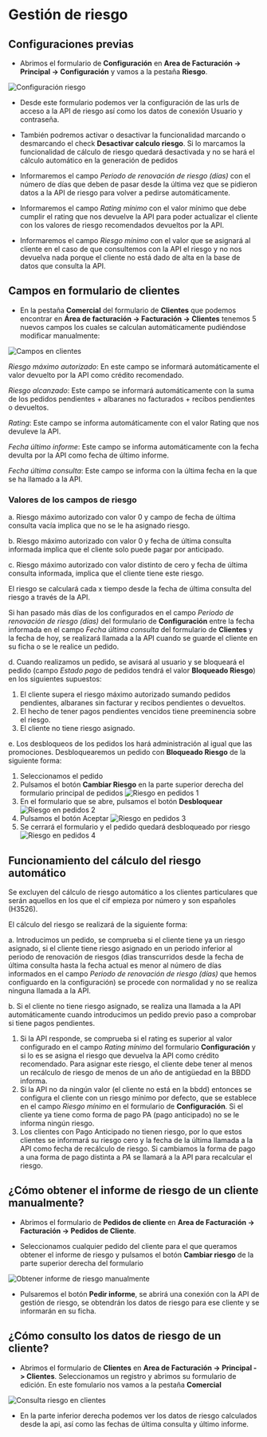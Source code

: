# Gestión de riesgo

## Configuraciones previas

* Abrimos el formulario de **Configuración** en **Area de Facturación -> Principal -> Configuración** y vamos a la pestaña **Riesgo**. 

![Configuración riesgo](./img/configuracionriesgo.png)

* Desde este formulario podemos ver la configuración de las urls de acceso a la API de riesgo así como los datos de conexión Usuario y contraseña. 

* También podremos activar o desactivar la funcionalidad marcando o desmarcando el check **Desactivar calculo riesgo**. Si lo marcamos la funcionalidad de cálculo de riesgo quedará desactivada y no se hará el cálculo automático en la generación de pedidos

* Informaremos el campo *Periodo de renovación de riesgo (días)* con el número de días que deben de pasar desde la última vez que se pidieron datos a la API de riesgo para volver a pedirse automáticamente.

* Informaremos el campo *Rating mínimo* con el valor mínimo que debe cumplir el rating que nos devuelve la API para poder actualizar el cliente con los valores de riesgo recomendados devueltos por la API.

* Informaremos el campo *Riesgo mínimo* con el valor que se asignará al cliente en el caso de que consultemos con la API el riesgo y no nos devuelva nada porque el cliente no está dado de alta en la base de datos que consulta la API.

## Campos en formulario de clientes
* En la pestaña **Comercial** del formulario de **Clientes** que podemos encontrar en **Área de facturación -> Facturación -> Clientes** tenemos 5 nuevos campos los cuales se calculan automáticamente pudiéndose modificar manualmente:

![Campos en clientes](./img/formclientes_riesgo.png)

*Riesgo máximo autorizado*: En este campo se informará automáticamente el valor devuelto por la API como crédito recomendado.    

*Riesgo alcanzado*: Este campo se informará automáticamente con la suma de los pedidos pendientes + albaranes no facturados + recibos pendientes o devueltos.

*Rating*: Este campo se informa automáticamente con el valor Rating que nos devuleve la API.  

*Fecha último informe*: Este campo se informa automáticamente con la fecha devulta por la API como fecha de último informe.

*Fecha última consulta*: Este campo se informa con la última fecha en la que se ha llamado a la API.

### Valores de los campos de riesgo

a. Riesgo máximo autorizado con valor 0 y campo de fecha de última consulta vacía implica que no se le ha asignado riesgo.

b. Riesgo máximo autorizado con valor 0 y fecha de última consulta informada implica que el cliente solo puede pagar por anticipado.

c. Riesgo máximo autorizado con valor distinto de cero y fecha de última consulta informada, implica que el cliente tiene este riesgo.

El riesgo se calculará cada x tiempo desde la fecha de última consulta del riesgo a través de la API. 

Si han pasado más días de los configurados en el campo *Periodo de renovación de riesgo (días)* del formulario de **Configuración** entre la fecha informada en el campo *Fecha última consulta* del formulario de **Clientes** y la fecha de hoy, se realizará llamada a la API cuando se guarde el cliente en su ficha o se le realice un pedido.

d. Cuando realizamos un pedido, se avisará al usuario y se bloqueará el pedido (campo *Estado pago* de pedidos tendrá el valor **Bloqueado Riesgo**) en los siguientes supuestos:

1. El cliente supera el riesgo máximo autorizado sumando pedidos pendientes, albaranes sin facturar y recibos pendientes o devueltos.
2. El hecho de tener pagos pendientes vencidos tiene preeminencia sobre el riesgo.
3. El cliente no tiene riesgo asignado.

e. Los desbloqueos de los pedidos los hará administración al igual que las promociones. Desbloquearemos un pedido con **Bloqueado Riesgo** de la siguiente forma:

1. Seleccionamos el pedido
2. Pulsamos el botón **Cambiar Riesgo** en la parte superior derecha del formulario principal de pedidos
![Riesgo en pedidos 1](./img/formmasterpedidos_riesgo1.png)
3. En el formulario que se abre, pulsamos el botón **Desbloquear**
![Riesgo en pedidos 2](./img/formmasterpedidos_riesgo2.png)
4. Pulsamos el botón Aceptar
![Riesgo en pedidos 3](./img/formmasterpedidos_riesgo3.png)
5. Se cerrará el formulario y el pedido quedará desbloqueado por riesgo
![Riesgo en pedidos 4](./img/formmasterpedidos_riesgo4.png)

## Funcionamiento del cálculo del riesgo automático

Se excluyen del cálculo de riesgo automático a los clientes particulares que serán aquellos en los que el cif empieza por número y son españoles (H3526).

El cálculo del riesgo se realizará de la siguiente forma:

a. Introducimos un pedido, se comprueba si el cliente tiene ya un riesgo asignado, si el cliente tiene riesgo asignado en un periodo inferior al periodo de renovación de riesgos (dias transcurridos desde la fecha de última consulta hasta la fecha actual es menor al número de días informados en el campo *Periodo de renovación de riesgo (días)* que hemos configuardo en la configuración) se procede con normalidad y no se realiza ninguna llamada a la API.

b. Si el cliente no tiene riesgo asignado, se realiza una llamada a la API automáticamente cuando introducimos un pedido previo paso a comprobar si tiene pagos pendientes.

1. Si la API responde, se comprueba si el rating es superior al valor configurado en el campo *Rating mínimo* del formulario **Configuración** y si lo es se asigna el riesgo que devuelva la API como crédito recomendado. Para asignar este riesgo, el cliente debe tener al menos un recálculo de riesgo de menos de un año de antigüedad en la BBDD informa.
2. Si la API no da ningún valor (el cliente no está en la bbdd) entonces se configura el cliente con un riesgo mínimo por defecto, que se establece en el campo *Riesgo mínimo* en el formulario de **Configuración**. Si el cliente ya tiene como forma de pago PA (pago anticipado) no se le informa ningún riesgo.
3. Los clientes con Pago Anticipado no tienen riesgo, por lo que estos clientes se informará su riesgo cero y la fecha de la última llamada a la API como fecha de recálculo de riesgo. Si cambiamos la forma de pago a una forma de pago distinta a *PA* se llamará a la API para recalcular el riesgo.

## ¿Cómo obtener el informe de riesgo de un cliente manualmente?

* Abrimos el formulario de **Pedidos de cliente** en **Area de Facturación -> Facturación -> Pedidos de Cliente**.

* Seleccionamos cualquier pedido del cliente para el que queramos obtener el informe de riesgo y pulsamos el botón **Cambiar riesgo** de la parte superior derecha del formulario

![Obtener informe de riesgo manualmente](./img/cambiarriesgo.png)

* Pulsaremos el botón **Pedir informe**, se abrirá una conexión con la API de gestión de riesgo, se obtendrán los datos de riesgo para ese cliente y se informarán en su ficha.

## ¿Cómo consulto los datos de riesgo de un cliente?

* Abrimos el formulario de **Clientes** en **Area de Facturación -> Principal -> Clientes**. Seleccionamos un registro y abrimos su formulario de edición. En este fomulario nos vamos a la pestaña **Comercial**

![Consulta riesgo en clientes](./img/riesgoclientes.png)

* En la parte inferior derecha podemos ver los datos de riesgo calculados desde la api, así como las fechas de última consulta y último informe.
